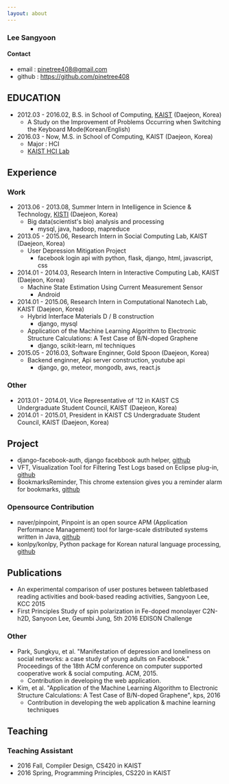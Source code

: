 ```yaml
---
layout: about
---
```


### Lee Sangyoon

#### Contact

- email : pinetree408@gmail.com
- github : https://github.com/pinetree408

## EDUCATION

- 2012.03 - 2016.02, B.S. in School of Computing, [KAIST](http://www.kaist.ac.kr/html/kr/index.html) (Daejeon, Korea)
  - A Study on the Improvement of Problems Occurring when Switching the Keyboard Mode(Korean/English)
- 2016.03 - Now, M.S. in School of Computing, KAIST (Daejeon, Korea)
  - Major : HCI
  - [KAIST HCI Lab](http://hcil.kaist.ac.kr/?page_id=1755)

## Experience

### Work

- 2013.06 - 2013.08, Summer Intern in Intelligence in Science & Technology, [KISTI](http://www.kisti.re.kr/) (Daejeon, Korea)
  - Big data(scientist's bio) analysis and processing
    - mysql, java, hadoop, mapreduce
- 2013.05 - 2015.06, Research Intern in Social Computing Lab, KAIST (Daejeon, Korea)
  - User Depression Mitigation Project
    - facebook login api with python, flask, django, html, javascript, css
- 2014.01 - 2014.03, Research Intern in Interactive Computing Lab, KAIST (Daejeon, Korea)
  - Machine State Estimation Using Current Measurement Sensor
    - Android
- 2014.01 - 2015.06, Research Intern in Computational Nanotech Lab, KAIST (Daejeon, Korea)
  - Hybrid Interface Materials D / B construction
    - django, mysql
  - Application of the Machine Learning Algorithm to Electronic Structure Calculations: A Test Case of B/N-doped Graphene
    - django, scikit-learn, ml techniques
- 2015.05 - 2016.03, Software Enginner, Gold Spoon (Daejeon, Korea)
  - Backend enginner, Api server construction, youtube api
    - django, go, meteor, mongodb, aws, react.js

### Other

- 2013.01 - 2014.01, Vice Representative of '12 in KAIST CS Undergraduate Student Council, KAIST (Daejeon, Korea)
- 2014.01 - 2015.01, President in KAIST CS Undergraduate Student Council, KAIST (Daejeon, Korea)

## Project

- django-facebook-auth, django facebbook auth helper, [github](https://github.com/pinetree408/django-facebook-auth)
- VFT, Visualization Tool for Filtering Test Logs based on Eclipse plug-in, [github](https://github.com/pinetree408/VFT)
- BookmarksReminder, This chrome extension gives you a reminder alarm for bookmarks, [github](https://github.com/pinetree408/BookmarksReminder)

### Opensource Contribution

- naver/pinpoint, Pinpoint is an open source APM (Application Performance Management) tool for large-scale distributed systems written in Java, [github](https://github.com/naver/pinpoint)
- konlpy/konlpy, Python package for Korean natural language processing, [github](https://github.com/pinetree408)

## Publications

- An experimental comparison of user postures between tabletbased reading activities and book-based reading activities, Sangyoon Lee, KCC 2015
- First Principles Study of spin polarization in Fe-doped monolayer C2N-h2D, Sanyoon Lee, Geumbi Jung, 5th 2016 EDISON Challenge

### Other

- Park, Sungkyu, et al. "Manifestation of depression and loneliness on social networks: a case study of young adults on Facebook." Proceedings of the 18th ACM conference on computer supported cooperative work & social computing. ACM, 2015.
  - Contribution in developing the web application.
- Kim, et al. "Application of the Machine Learning Algorithm to Electronic Structure Calculations: A Test Case of B/N-doped Graphene", kps, 2016
  - Contribution in developing the web application & machine learning techniques

## Teaching
### Teaching Assistant
- 2016 Fall, Compiler Design, CS420 in KAIST
- 2016 Spring, Programming Principles, CS220 in KAIST
